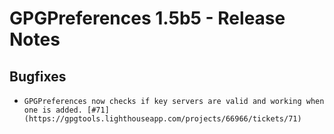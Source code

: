 GPGPreferences 1.5b5 - Release Notes
==============================


Bugfixes
--------

*     GPGPreferences now checks if key servers are valid and working when one is added. [#71](https://gpgtools.lighthouseapp.com/projects/66966/tickets/71)